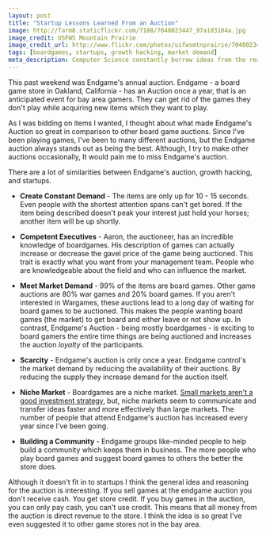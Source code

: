 ```yaml
---
layout: post
title: "Startup Lessons Learned From an Auction"
image: http://farm8.staticflickr.com/7188/7048023447_97a1d3104a.jpg
image_credit: USFWS Mountain Prairie
image_credit_url: http://www.flickr.com/photos/usfwsmtnprairie/7048023447/
tags: [boardgames, startups, growth hacking, market demand]
meta_description: Computer Science constantly borrow ideas from the real world. Cross-field pollination is beneficial to discovering new ideas in your space.
---
```


This past weekend was Endgame's annual auction. Endgame - a board game store in Oakland, California - has an Auction once a year, that is an anticipated event for bay area gamers. They can get rid of the games they don't play while acquiring new items which they want to play.

As I was bidding on items I wanted, I thought about what made Endgame's Auction so great in comparison to other board game auctions. Since I've been playing games, I've been to many different auctions, but the Endgame auction always stands out as being the best. Although, I try to make other auctions occasionally, It would pain me to miss Endgame's auction.

There are a lot of similarities between Endgame's auction, growth hacking, and startups.

* __Create Constant Demand__ - The items are only up for 10 - 15 seconds. Even people with the shortest attention spans can't get bored. If the item being described doesn't peak your interest just hold your horses; another item will be up shortly.

* __Competent Executives__ - Aaron, the auctioneer, has an incredible knowledge of boardgames. His description of games can actually increase or decrease the gavel price of the game being auctioned. This trait is exactly what you want from your management team. People who are knowledgeable about the field and who can influence the market.

* __Meet Market Demand__ - 99% of the items are board games. Other game auctions are 80% war games and 20% board games. If you aren't interested in Wargames, these auctions lead to a long day of waiting for board games to be auctioned. This makes the people wanting board games (the market) to get board and either leave or not show up. In contrast, Endgame's Auction - being mostly boardgames - is exciting to board gamers the entire time things are being auctioned and increases the auction _loyalty_ of the participants.

* __Scarcity__ - Endgame's auction is only once a year. Endgame control's the market demand by reducing the availability of their auctions. By reducing the supply they increase demand for the auction itself.

* __Niche Market__ - Boardgames are a niche market. [Small markets aren't a good investment strategy][1], but, niche markets seem to communicate and transfer ideas faster and more effectively than large markets. The number of people that attend Endgame's auction has increased every year since I've been going.

* __Building a Community__ - Endgame groups like-minded people to help build a community which keeps them in business. The more people who play board games and suggest board games to others the better the store does.

Although it doesn't fit in to startups I think the general idea and reasoning for the auction is interesting. If you sell games at the endgame auction you don't receive cash. You get store credit. If you buy games in the auction, you can only pay cash, you can't use credit. This means that all money from the auction is direct revenue to the store. I think the idea is so great I've even suggested it to other game stores not in the bay area.

[1]: /2012/09/investor-deck-market-size/ "Don't Invest in Small Markets"